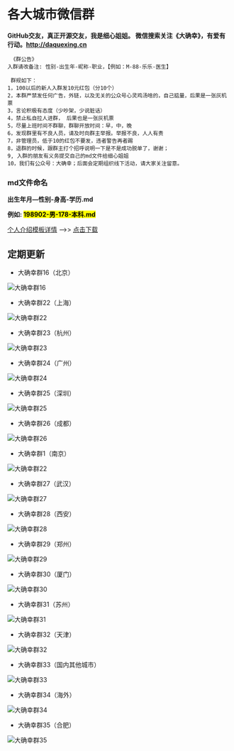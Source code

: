 #  各大城市微信群
**GitHub交友，真正开源交友，我是细心姐姐。 微信搜索关注《大确幸》，有爱有行动。<http://daquexing.cn>**
	
	 《群公告》
	入群请改备注: 性别-出生年-昵称-职业，【例如：M-88-乐乐-医生】
	
	 群规如下：    
	1，100以后的新人入群发10元红包（分10个）
	2，本群严禁发任何广告，外链，以及无关的公众号心灵鸡汤啥的，自己掂量，后果是一张灰机票
	3，言论积极有态度（少吵架，少说脏话）
	4，禁止私自拉人进群， 后果也是一张灰机票
	5，尽量上班时间不群聊，群聊开放时间：早，中，晚
	6，发现群里有不良人员，请及时向群主举报。举报不良，人人有责
	7，非管理员，低于10的红包不要发，违者警告再者踢 
	8，退群的时候，跟群主打个招呼说明一下是不是成功脱单了，谢谢；
	9, 入群的朋友有义务提交自己的md文件给细心姐姐
	10，我们有公众号：大确幸；后面会定期组织线下活动，请大家关注留意。

### md文件命名
**出生年月—性别-身高-学历.md**

**例如: <mark>198902-男-178-本科.md</mark>**

 [个人介绍模板详情](./个人介绍模板.md "下载个人介绍模板") -->>  [点击下载](./个人介绍模板.md "下载个人介绍模板") 

##  定期更新
* 大确幸群16（北京）

![大确幸群16](https://img.cdn.daquexing.cn/upload/20181103/26ad11d7b60646e4a6538ab006460f5b.png)

* 大确幸群22（上海）

![大确幸群22](https://img.cdn.daquexing.cn/upload/20181103/602a350af51f4e76b5938a2f8199bb10.png)

* 大确幸群23（杭州）

![大确幸群23](https://img.cdn.daquexing.cn/upload/20181103/c248935c0f8640f184444d75979aaece.png)

* 大确幸群24（广州）

![大确幸群24](https://img.cdn.daquexing.cn/upload/20181103/0b7592933a8e405296e599ff25dca22c.png)

* 大确幸群25（深圳）

![大确幸群25](https://img.cdn.daquexing.cn/upload/20181103/c751cf614e1c43449645dca006978e6b.png)

* 大确幸群26（成都）

![大确幸群26](https://img.cdn.daquexing.cn/upload/20181103/951d3c10838646b69e72732ad6e3ee1d.png)


* 大确幸群1（南京）

![大确幸群22](https://img.cdn.daquexing.cn/upload/20181103/cf6807be00fb427a8505f494462d0436.png)


* 大确幸群27（武汉）

![大确幸群27](https://img.cdn.daquexing.cn/upload/20181103/dba5607556a844328fcedadf438708db.png)

* 大确幸群28（西安）

![大确幸群28](https://img.cdn.daquexing.cn/upload/20181103/06889fe89143474c831158a75e00f785.png)

* 大确幸群29（郑州）

![大确幸群29](https://img.cdn.daquexing.cn/upload/20181103/c1035d0de9c64e18bf76024e026a2ff2.png)

* 大确幸群30（厦门）

![大确幸群30](https://img.cdn.daquexing.cn/upload/20181103/546c8a0f7f9c4aa1a3fd6ec8878effef.png)

* 大确幸群31（苏州）

![大确幸群31](https://img.cdn.daquexing.cn/upload/20181103/88a16a310d214578aa0e5d2d48cd464f.png)

* 大确幸群32（天津）

![大确幸群32](https://img.cdn.daquexing.cn/upload/20181103/08497b46665a433d9474f513f1619644.png)

* 大确幸群33（国内其他城市）

![大确幸群33](https://img.cdn.daquexing.cn/upload/20181103/f63a8c1d9c8d4f3a97e5efc73b389775.png)

* 大确幸群34（海外）

![大确幸群34](https://img.cdn.daquexing.cn/upload/20181103/7ff7fb804b834f1ca7c0473a80c21d7c.png)

* 大确幸群35（合肥）

![大确幸群35](https://img.cdn.daquexing.cn/upload/20181103/a9d8258b6113498a928e8dc6512b7638.png)